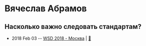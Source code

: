 # Вячеслав Абрамов

## Насколько важно следовать стандартам?
- 2018 Feb 03 -- [WSD 2018 - Москва](https://www.youtube.com/watch?v=wbhW3WRzulw)  | [:notebook:](https://wsd.events/2018/02/03/pres/follow-standards.pdf)  
